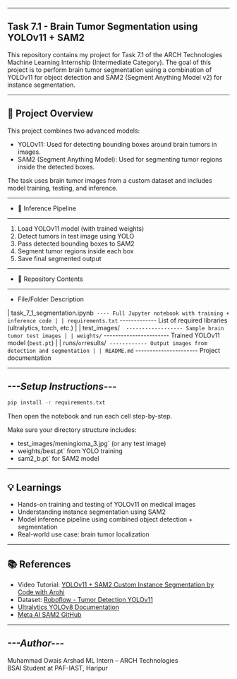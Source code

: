 ----------------------------------------------------------
Task 7.1 - Brain Tumor Segmentation using YOLOv11 + SAM2
---------------------------------------------------------
This repository contains my project for Task 7.1 of the ARCH Technologies Machine Learning Internship (Intermediate Category). The goal of this project is to perform brain tumor segmentation using a combination of YOLOv11 for object detection and SAM2 (Segment Anything Model v2) for instance segmentation.

-------------------------------------------
📘 Project Overview
-------------------------------------------
This project combines two advanced models:

* YOLOv11: Used for detecting bounding boxes around brain tumors in images.
* SAM2 (Segment Anything Model): Used for segmenting tumor regions inside the detected boxes.

The task uses brain tumor images from a custom dataset and includes model training, testing, and inference.


-------------------------------------------
* 🧪 Inference Pipeline
-------------------------------------------
1. Load YOLOv11 model (with trained weights)
2. Detect tumors in test image using YOLO
3. Pass detected bounding boxes to SAM2
4. Segment tumor regions inside each box
5. Save final segmented output


-------------------------------------------
* 📂 Repository Contents
-------------------------------------------
* File/Folder Description 

| task_7_1_segmentation.ipynb` ---- Full Jupyter notebook with training + inference code |
| requirements.txt`   ------------- List of required libraries (ultralytics, torch, etc.) |
| test_images/`  ------------------ Sample brain tumor test images |
| weights/` ----------------------- Trained YOLOv11 model (`best.pt`) |
| runs/` or `results/` ------------ Output images from detection and segmentation |
| README.md` ---------------------- Project documentation 


-------------------------------------------
*---Setup Instructions---*
-------------------------------------------
```bash
pip install -r requirements.txt
```

Then open the notebook and run each cell step-by-step.

Make sure your directory structure includes:
* test_images/meningioma_3.jpg` (or any test image)
* weights/best.pt` from YOLO training
* sam2_b.pt` for SAM2 model


-------------------------------------------
💡 Learnings
-------------------------------------------
* Hands-on training and testing of YOLOv11 on medical images
* Understanding instance segmentation using SAM2
* Model inference pipeline using combined object detection + segmentation
* Real-world use case: brain tumor localization


-------------------------------------------
📚 References
-------------------------------------------
* Video Tutorial: [YOLOv11 + SAM2 Custom Instance Segmentation by Code with Arohi](https://youtu.be/Us3oB6JwwBQ?si=Hzqsyik1580t7ZfT)
* Dataset: [Roboflow - Tumor Detection YOLOv11](https://universe.roboflow.com/brain-tumor-detection-wsera/tumor-detection-ko5jp/dataset/8)
* [Ultralytics YOLOv8 Documentation](https://docs.ultralytics.com/)
* [Meta AI SAM2 GitHub](https://github.com/facebookresearch/segment-anything)

-------------------------------------------
*---Author---*
-------------------------------------------
Muhammad Owais Arshad 
ML Intern – ARCH Technologies  
BSAI Student at PAF-IAST, Haripur  
